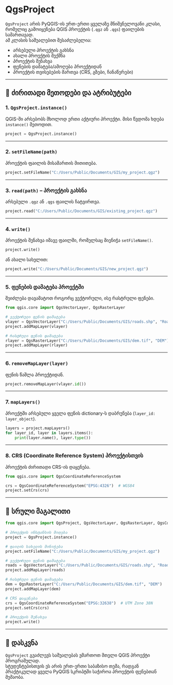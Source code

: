 # QgsProject

`QgsProject` არის PyQGIS-ის ერთ-ერთი ყველაზე მნიშვნელოვანი კლასი, რომელიც გამოიყენება QGIS პროექტის (`.qgz` ან `.qgs`) ფაილების სამართავად.  
ამ კლასის საშუალებით შესაძლებელია:

- არსებული პროექტის გახსნა  
- ახალი პროექტის შექმნა  
- პროექტის შენახვა  
- ფენების დამატება/ამოღება პროექტიდან  
- პროექტის თვისებების მართვა (CRS, გზები, ჩანაწერები)

---

## 📌 ძირითადი მეთოდები და ატრიბუტები

### 1. `QgsProject.instance()`
QGIS-ში არსებობს მხოლოდ ერთი აქტიური პროექტი. მისი წვდომა ხდება `instance()` მეთოდით.

```python
project = QgsProject.instance()
```

---

### 2. `setFileName(path)`
პროექტის ფაილის მისამართის მითითება.

```python
project.setFileName("C:/Users/Public/Documents/GIS/my_project.qgz")
```

---

### 3. `read(path)` – პროექტის გახსნა
არსებული `.qgz` ან `.qgs` ფაილის ჩატვირთვა.

```python
project.read("C:/Users/Public/Documents/GIS/existing_project.qgz")
```

---

### 4. `write()`
პროექტის შენახვა იმავე ფაილში, რომელსაც მიენიჭა `setFileName()`.

```python
project.write()
```

ან ახალი სახელით:

```python
project.write("C:/Users/Public/Documents/GIS/new_project.qgz")
```

---

### 5. ფენების დამატება პროექტში
შეიძლება დავამატოთ როგორც ვექტორული, ისე რასტრული ფენები.

```python
from qgis.core import QgsVectorLayer, QgsRasterLayer

# ვექტორული ფენის დამატება
vlayer = QgsVectorLayer("C:/Users/Public/Documents/GIS/roads.shp", "Roads", "ogr")
project.addMapLayer(vlayer)

# რასტრული ფენის დამატება
rlayer = QgsRasterLayer("C:/Users/Public/Documents/GIS/dem.tif", "DEM")
project.addMapLayer(rlayer)
```

---

### 6. `removeMapLayer(layer)`
ფენის წაშლა პროექტიდან.

```python
project.removeMapLayer(vlayer.id())
```

---

### 7. `mapLayers()`
პროექტში არსებული ყველა ფენის dictionary-ს დაბრუნება (`layer_id: layer_object`).

```python
layers = project.mapLayers()
for layer_id, layer in layers.items():
    print(layer.name(), layer.type())
```

---

### 8. CRS (Coordinate Reference System) პროექტისთვის
პროექტის ძირითადი CRS-ის დაყენება.

```python
from qgis.core import QgsCoordinateReferenceSystem

crs = QgsCoordinateReferenceSystem("EPSG:4326")  # WGS84
project.setCrs(crs)
```

---

## 📌 სრული მაგალითი

```python
from qgis.core import QgsProject, QgsVectorLayer, QgsRasterLayer, QgsCoordinateReferenceSystem

# პროექტის ინსტანსის მიღება
project = QgsProject.instance()

# ფაილის სახელის მინიჭება
project.setFileName("C:/Users/Public/Documents/GIS/my_project.qgz")

# ვექტორული ფენის დამატება
roads = QgsVectorLayer("C:/Users/Public/Documents/GIS/roads.shp", "Roads", "ogr")
project.addMapLayer(roads)

# რასტრული ფენის დამატება
dem = QgsRasterLayer("C:/Users/Public/Documents/GIS/dem.tif", "DEM")
project.addMapLayer(dem)

# CRS დაყენება
crs = QgsCoordinateReferenceSystem("EPSG:32638")  # UTM Zone 38N
project.setCrs(crs)

# პროექტის შენახვა
project.write()
```

---

## 📖 დასკვნა
`QgsProject` გვაძლევს საშუალებას ვმართოთ მთელი QGIS პროექტი პროგრამულად.  
სტუდენტებისთვის ეს არის ერთ-ერთი საბაზისო თემა, რადგან პრაქტიკულად ყველა PyQGIS სკრიპტში საჭიროა პროექტის ფენებთან მუშაობა.
